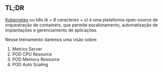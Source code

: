 ## TL;DR

[Kubernetes](https://kubernetes.io/) ou k8s *(k + 8 caracteres + s)* é uma plataforma open-source de orquestração de containers, que permite escalonamento, automatização de implantações e gerenciamento de aplicações.

Nesse treinamento daremos uma visão sobre:

1. Metrics Server
2. POD CPU Resource
3. POD Memory Resource
4. POD Auto Scaling
  